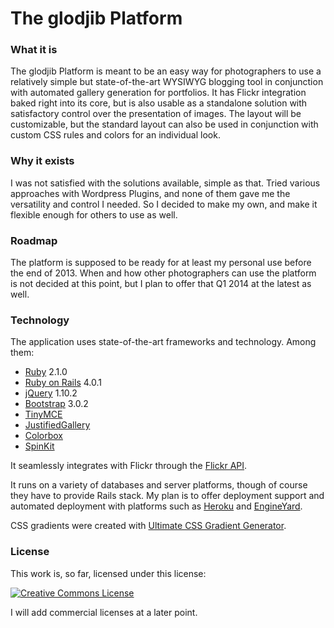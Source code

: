 # The glodjib Platform

### What it is

The glodjib Platform is meant to be an easy way for photographers to use a relatively simple but state-of-the-art WYSIWYG
blogging tool in conjunction with automated gallery generation for portfolios.
It has Flickr integration baked right into its core, but is also usable as a standalone solution with satisfactory control
over the presentation of images.
The layout will be customizable, but the standard layout can also be used in conjunction with custom CSS rules and colors
for an individual look.

### Why it exists

I was not satisfied with the solutions available, simple as that. Tried various approaches with Wordpress Plugins, and
none of them gave me the versatility and control I needed. So I decided to make my own, and make it flexible enough for
others to use as well.

### Roadmap

The platform is supposed to be ready for at least my personal use before the end of 2013. When and how other photographers
can use the platform is not decided at this point, but I plan to offer that Q1 2014 at the latest as well.

### Technology

The application uses state-of-the-art frameworks and technology. Among them:

* [Ruby](https://www.ruby-lang.org/en/) 2.1.0
* [Ruby on Rails](http://rubyonrails.org/) 4.0.1
* [jQuery](http://jquery.com/) 1.10.2
* [Bootstrap](http://getbootstrap.com/) 3.0.2
* [TinyMCE](http://www.tinymce.com/)
* [JustifiedGallery](http://miromannino.com/projects/justified-gallery/)
* [Colorbox](http://www.jacklmoore.com/colorbox/)
* [SpinKit](https://github.com/tobiasahlin/SpinKit)

It seamlessly integrates with Flickr through the [Flickr API](http://www.flickr.com/services/api/).

It runs on a variety of databases and server platforms, though of course they have to provide Rails stack.
My plan is to offer deployment support and automated deployment with platforms such as [Heroku](https://www.heroku.com/)
and [EngineYard](https://www.engineyard.com/).

CSS gradients were created with [Ultimate CSS Gradient Generator](http://www.colorzilla.com/gradient-editor/).

### License

This work is, so far, licensed under this license:

[![Creative Commons License](http://i.creativecommons.org/l/by-nc-nd/3.0/88x31.png "Creative Commons License")](http://creativecommons.org/licenses/by-nc-nd/3.0/)

I will add commercial licenses at a later point.

